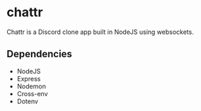 # chattr
Chattr is a Discord clone app built in NodeJS using websockets.

## Dependencies

- NodeJS
- Express
- Nodemon
- Cross-env
- Dotenv